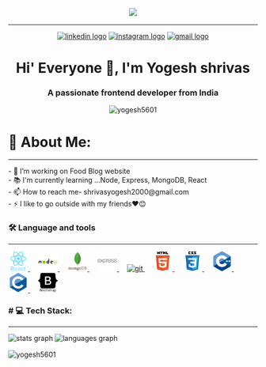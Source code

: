 <div align="center">
  <img
    height="150"
    src="https://camo.githubusercontent.com/62da68eb62b1e5f175f7d1f0191dd89a653d7908feb22d37d4a0ab07365d6791/68747470733a2f2f6d656469612e67697068792e636f6d2f6d656469612f4d3967624264396e6244724f5475314d71782f67697068792e676966"
  />
</div>
<hr color="#fff">
<div align="center">
     <a href="https://www.linkedin.com/in/yogesh-shrivas-1998aa231/"
    ><img
      src="https://img.shields.io/static/v1?message=LinkedIn&logo=linkedin&label=&color=0077B5&logoColor=white&labelColor=&style=for-the-badge"
      height="25"
      alt="linkedin logo"
  /></a>
  <a href="https://www.instagram.com/"
    ><img
      src="https://img.shields.io/static/v1?message=Instagram&logo=instagram&label=&color=E4405F&logoColor=white&labelColor=&style=for-the-badge"
      height="25"
      alt="instagram logo"
  /></a>
  <a href="https://www.facebook.com/">
    <img
      src="https://img.shields.io/static/v1?message=Facebook&logo=facebook&label=&color=3B5998&logoColor=white&labelColor=&style=for-the-badge"
      height="25"
      alt="gmail logo"
  /></a>
 
</div>

<h1 align="center">Hi' Everyone 👋, I'm Yogesh shrivas</h1>
<h3 align="center">A passionate frontend developer from India</h3>

<p align="left"></p>

<div align="center">
  <img
    src="https://komarev.com/ghpvc/?username=yogesh5601&label=Profile%20views&color=0e75b6&style=flat"
    alt="yogesh5601"
  />
</div>

# 💫 About Me:

<hr />

<p align="left">
  - 🔭 I’m working on Food Blog website <br />
  - 📚 I'm currently learning ...Node, Express, MongoDB, React<br />
  - 📫 How to reach me- shrivasyogesh2000@gmail.com <br />
  - ⚡ I like to go outside with my friends❤️😊
</p>

<h3 align="left">🛠 Language and tools</h3>
<hr />

<div align="left">
  <a href="https://reactjs.org/" target="_blank" rel="noreferrer">
    <img
      src="https://raw.githubusercontent.com/devicons/devicon/master/icons/react/react-original-wordmark.svg"
      alt="react"
      width="40"
      height="40"
    />
  </a>
  <img width="12" />
  <a href="https://nodejs.org" target="_blank" rel="noreferrer">
    <img
      src="https://raw.githubusercontent.com/devicons/devicon/master/icons/nodejs/nodejs-original-wordmark.svg"
      alt="nodejs"
      width="40"
      height="40"
    />
  </a>
  <img width="12" />
  <a href="https://www.mongodb.com/" target="_blank" rel="noreferrer">
    <img
      src="https://raw.githubusercontent.com/devicons/devicon/master/icons/mongodb/mongodb-original-wordmark.svg"
      alt="mongodb"
      width="40"
      height="40"
    />
  </a>
  <img width="12" />
  <a href="https://expressjs.com" target="_blank" rel="noreferrer">
    <img
      src="https://raw.githubusercontent.com/devicons/devicon/master/icons/express/express-original-wordmark.svg"
      alt="express"
      width="40"
      height="40"
    />
  </a>
  <img width="12" />
  <a href="https://git-scm.com/" target="_blank" rel="noreferrer">
    <img
      src="https://www.vectorlogo.zone/logos/git-scm/git-scm-icon.svg"
      alt="git"
      width="40"
      height="40"
    />
  </a>
  <img width="12" />
  <a href="https://www.w3.org/html/" target="_blank" rel="noreferrer">
    <img
      src="https://raw.githubusercontent.com/devicons/devicon/master/icons/html5/html5-original-wordmark.svg"
      alt="html5"
      width="40"
      height="40"
    />
  </a>
  <img width="12" />
  <a href="https://www.w3schools.com/css/" target="_blank" rel="noreferrer">
    <img
      src="https://raw.githubusercontent.com/devicons/devicon/master/icons/css3/css3-original-wordmark.svg"
      alt="css3"
      width="40"
      height="40"
    />
  </a>
  <img width="12" />
  <a href="https://www.w3schools.com/cpp/" target="_blank" rel="noreferrer">
    <img
      src="https://raw.githubusercontent.com/devicons/devicon/master/icons/cplusplus/cplusplus-original.svg"
      alt="cplusplus"
      width="40"
      height="40"
    />
  </a>
  <img width="12" />
  <a href="https://www.cprogramming.com/" target="_blank" rel="noreferrer">
    <img
      src="https://raw.githubusercontent.com/devicons/devicon/master/icons/c/c-original.svg"
      alt="c"
      width="40"
      height="40"
    />
  </a>
  <img width="12" />
  <a href="https://getbootstrap.com" target="_blank" rel="noreferrer">
    <img
      src="https://raw.githubusercontent.com/devicons/devicon/master/icons/bootstrap/bootstrap-plain-wordmark.svg"
      alt="bootstrap"
      width="40"
      height="40"
    />
  </a>
</div>

<h3># 💻 Tech Stack:</h3>
<hr />

<div align="left">
  <img
    src="https://github-readme-stats.vercel.app/api?username=yogesh5601&hide_title=false&hide_rank=false&show_icons=true&include_all_commits=true&count_private=true&disable_animations=false&theme=dracula&locale=en&hide_border=false"
    height="150"
    alt="stats graph"
  />
  <img
    src="https://github-readme-stats.vercel.app/api/top-langs?username=yogesh5601&locale=en&hide_title=false&layout=compact&card_width=320&langs_count=5&theme=dracula&hide_border=false"
    height="150"
    alt="languages graph"
  />
</div>

<p>
  <img
    align="center"
    src="https://github-readme-streak-stats.herokuapp.com/?user=yogesh5601&hide_title=false&hide_rank=false&show_icons=true&include_all_commits=true&count_private=true&disable_animations=false&theme=dracula&locale=en&hide_border=false"
    alt="yogesh5601"
  />
</p>
